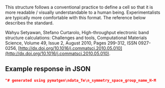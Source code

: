 This structure follows a conventional practice to define a cell so that it is more readable / visually understandable to a human being. Experimentalists are typically more comfortable with this format. The reference below describes the standard.

Wahyu Setyawan, Stefano Curtarolo, High-throughput electronic band structure calculations: Challenges and tools, Computational Materials Science, Volume 49, Issue 2, August 2010, Pages 299-312, ISSN 0927-0256,
[http://dx.doi.org/10.1016/j.commatsci.2010.05.010](http://dx.doi.org/10.1016/j.commatsci.2010.05.010).





































## Example response in JSON

```json
"# generated using pymatgen\ndata_Te\n_symmetry_space_group_name_H-M   P3_121\n_cell_length_a   4.51237418\n_cell_length_b   4.51237418\n_cell_length_c   5.95989883\n_cell_angle_alpha   90.00000000\n_cell_angle_beta   90.00000000\n_cell_angle_gamma   120.00000000\n_symmetry_Int_Tables_number   152\n_chemical_formula_structural   Te\n_chemical_formula_sum   Te3\n_cell_volume   105.09443754\n_cell_formula_units_Z   3\nloop_\n _symmetry_equiv_pos_site_id\n _symmetry_equiv_pos_as_xyz\n  1  'x, y, z'\n  2  '-y, x-y, z+1/3'\n  3  '-x+y, -x, z+2/3'\n  4  'y, x, -z'\n  5  'x-y, -y, -z+2/3'\n  6  '-x, -x+y, -z+1/3'\nloop_\n _atom_site_type_symbol\n _atom_site_label\n _atom_site_symmetry_multiplicity\n _atom_site_fract_x\n _atom_site_fract_y\n _atom_site_fract_z\n _atom_site_occupancy\n  Te  Te1  3  0.000000  0.268950  0.666667  1\n"
```

